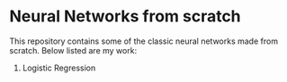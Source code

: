 # Neural Networks from scratch

This repository contains some of the classic neural networks made from scratch.
Below listed are my work:

1. Logistic Regression